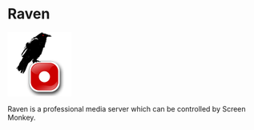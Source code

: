 # Raven

![](../../images/raven.png)

Raven is a professional media server which can be controlled by Screen Monkey.